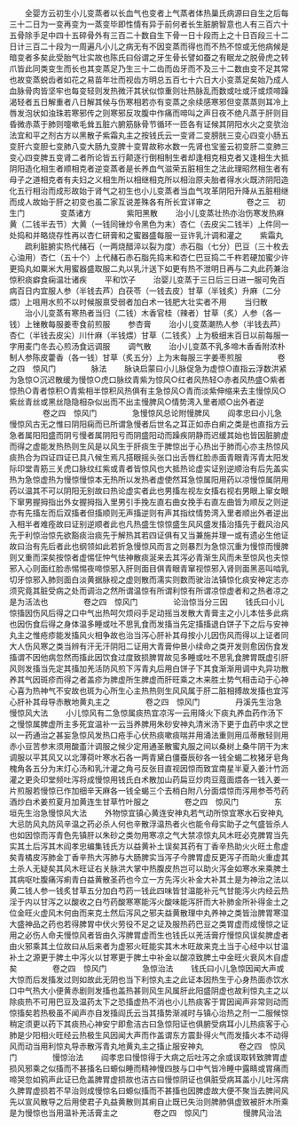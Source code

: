 <!-- { "loadSidebar": true } -->
　　全婴方云初生小儿变蒸者以长血气也变者上气蒸者体热巢氏病源曰自生之后每三十二日为一变再变为一蒸变毕即性情有异于前何者长生脏腑智意也人有三百六十五骨除手足中四十五碎骨外有三百二十数自生下骨一日十段而上之十日百段三十二日计三百二十段为一周遍凡小儿之病无有不因变蒸而得也而不热不惊或无他病候是暗变者多矣此受胎气壮实故也陈氏曰俗谓之牙生骨长譬如蚕之有眠龙之脱骨虎之转爪皆此同类变生而长也其变蒸足乃生三十二齿而齿牙而不及三十二数由变不足其常也故变蒸蜕齿者如花之易苗年壮而视齿方明总五百七十六日大小变蒸足矣始乃成人血脉骨肉皆坚牢也每变轻则发热微汗其状似惊重则壮热脉乱而数或吐或汗或烦啼躁渴轻者五日解重者八日解其候与伤寒相若亦有变蒸之余续感寒邪但变蒸蒸则耳冷上唇发泡状如浊珠若寒邪传之则寒邪反攻腹中作痛而啼叫之声日夜不绝凡蒸于肝则目昏微赤蒸于肺则嚏嗽毛耸五脏六腑筋脉骨节循环一匝各有证候其阴阳水火之变欤治法宜和平之剂古方以黑散子紫霜丸主之按钱氏云一变肾二变膀胱三变心四变小肠五变肝六变胆七变肺八变大肠九变脾十变胃故称水数一先肾也宝鉴云初变肝二变肺三变心四变脾五变肾二者所论皆五行颠逐行倒相制生者却逢相克相克者又逢相生大抵阴阳造化相生者顺相克者逆变蒸者是长养血气滋荣五脏相生之法此理昭然相生者有母子之道相克者有夫妇之义相生所以相继相克所以相治原夫胎者得水火既济阴阳造化五行相治而成形故始于肾气之初生也小儿变蒸者当血气攻革阴阳升降从五脏相继而成人故始于肝之初变也虽二家互说差殊各有所长宜详审之
　　
　　卷之三　初生门
　　
　　变蒸诸方
　　
　　紫阳黑散
　　治小儿变蒸壮热亦治伤寒发热麻黄（二钱半去节）大黄（一钱同锉炒令黑色为末）杏仁（去皮尖二钱半）上件同一处捣和并略烧存性再以杏仁研膏和之蜜器盛每服一豆许乳汁调和灌之
　　紫霜丸
　　疏利脏腑实热代赭石（一两烧醋淬以裂为度）赤石脂（七分）巴豆（三十枚去心油用）杏仁（五十个）上代赭石赤石脂先捣末和杏仁巴豆捣二千杵若硬加蜜少许更捣丸如粟米大用蜜器盛取服二丸以乳汁送下如更有热不泄明日再与二丸此药兼治惊积痰癖食痫温壮诸疾
　　平和饮子
　　治婴儿变蒸于三日后三日进一服可免百病百日内宜服人参（半钱去芦）白茯苓（一钱去皮）甘草（半钱炙）升麻（二分煨）上咀用水煎不以时候服禀受弱者加白术一钱肥大壮实者不用
　　当归散
　　治小儿变蒸有寒热者当归（二钱）木香官桂（辣者）甘草（炙）人参（各一钱）上锉散每服姜枣食前煎服
　　参杏膏
　　治小儿变蒸潮热人参（半钱去芦）杏仁（半钱去皮尖）川什麻（半钱煨）甘草（二钱炙）上为极细末百日以前每服一字用麦门冬去心煎汤食远调服
　　调气散
　　治小儿变蒸不乳多啼木香香附浓朴制人参陈皮藿香（各一钱）甘草（炙五分）上为末每服三字姜枣煎服
　　
　　卷之四　惊风门
　　
　　脉法
　　脉诀启蒙曰小儿脉促急为虚惊○直指云浮数洪紧为急惊○沉迟散缓为慢惊○虎口脉纹青紫为惊风○红者风热轻○赤者风热盛○紫者惊热○青者惊积○青紫相半惊积风热俱有主急惊风○青而淡紫伸缩来去主慢惊风○紫丝青丝或黑丝隐隐相杂似出而不出主慢脾风○情势湾入里者顺○出外者逆
　　
　　卷之四　惊风门
　　
　　急慢惊风总论附慢脾风
　　阎孝忠曰小儿急慢惊风古无之惟曰阴阳痫而已所谓急慢者后世名之耳正如赤白痢之类是也直指方云急者属阳阳盛而阴亏慢者属阴阳亏而阴盛阳动而躁疾阴静而迟缓其始也皆因脏腑虚而得之虚能发热热则生风是以风生于肝痰生于脾惊出于心热出于肺而心亦主热惊风痰热合为四证四证已具八候生焉凡搭眼摇头张口出舌唇红脸赤面青眼青泻青太阳发际印堂青筋三关虎口脉纹红紫或青者皆惊风也大抵热论虚实证别逆顺治有后先盖实热为急惊虚热为慢惊慢惊本无热所以发热者虚使然耳急惊属阳用药以凉慢惊属阴用药以温其不可以阴阳无别故曰热论虚实者此也男搐左视左女搐右视右男眼上窜女眼下窜男握拇指出外女握拇指入里男引手挽左直右曲女挽手右直左曲皆为顺反之则逆亦有先搐左而后双搐者但搐顺则无声搐逆则有声其指纹情势湾入里者顺出外者逆出入相半者难痊故曰证别逆顺者此也凡热盛生惊惊盛生风风盛发搐治搐先于截风治风先于利惊治惊先欲豁痰治痰先于解热其若四证俱有又当兼施并理一或有遗必生他证故曰治有先后者此也纲领如此若折急慢惊风而言之则暴烈为急惊沉重为慢惊而慢脾则又重而深矣按惊者虚惕怔忡气怯神散痰涎来去其泻必青渐生风而未至惊风也夫惊邪入心则面红脸赤惕惕夜啼惊邪入肝则面目俱青眼青窜视惊邪入肾则面黑恶叫啮乳切牙惊邪入肺则面白淡黄据脉视之虚则散而濡实则数而驶治法镇惊化痰安神定志亦须究竟其脏受病之处而调治之然所谓温惊有所谓利惊有所谓凉惊虚者和之热者凉之是为活法也
　　
　　卷之四　惊风门
　　
　　论治惊当分三因
　　钱氏曰小儿惊搐因伤风后得之口中气出热呵欠烦闷手足动摇当发散大青膏主之小儿本怯多此病也因伤食后得之身体温多睡或吐不思乳食而发搐当先定搐搐退白饼子下之后与安神丸主之惟疮疹能发搐风火相争故也治当泻心肝补其母按小儿因伤风而得以上证者同大人伤风寒之类当辨有汗无汗阴阳二证用大青膏仲景小续命之类开发则愈因伤食发搐谓不因他病忽然而搐此因饮食过度致损脾胃故见多睡或吐不思乳食脾胃既虚引肝风则发搐当先定其搐加羌活防风煎下泻青丸后用白饼子下其食渐渐用调中丸异功散养其气因斑疹而得之者盖疹为脾虚所生脾虚而肝旺乘之木来胜土势气相击动于心神心喜为热神气不安故也斑为心所生心主热热则生风风属于肝二脏相搏故发搐也宜泻心肝补其母导赤散地黄丸主之
　　
　　卷之四　惊风门
　　
　　丹溪先生治急慢惊风大法
　　小儿惊风有二急惊属痰热宜凉泻一云用降火下痰丸养血药作汤下之慢惊属脾虚所主多死宜温补一云当养脾用朱砂安神丸清米汤下更于血药中求之世以一药通治之甚妄急惊风发热口疮手心伏热痰嗽痰喘并用涌法重则用瓜蒂散轻则用赤小豆苦参末须用酸齑汁调服之候少定用通圣散蜜丸服之间以桑树上桑牛阴干为末调服以平其风又以北薄荷叶寒水石各一两青黛白僵蚕辰砂各一钱全蝎二枚猪牙皂角槐角各五分为末灯心汤和乳汁灌之角弓反张目直视因惊而致宜南星半夏入姜汁竹沥灌之更灸印堂频吐泻将成慢惊用钱氏白术散加山药扁豆炒肉豆蔻面煨各一钱入姜一片煎服若慢惊已作加细辛天麻各一钱全蝎三个去梢白附八分面煨惊而泻用参苓芍药酒炒白术姜煎夏月加黄连生甘草竹叶服之
　　
　　卷之四　惊风门
　　
　　东垣先生治急慢惊风大法
　　外物惊宜镇心黄连安神丸若气动所惊宜寒水石安神丸大忌防风丸防风辛温之药必杀人何也辛散浮温热者火也能令母实助子之气盛皆杀人也如因惊而泻青色先镇肝以朱砂之类勿用寒凉之气大禁凉惊丸风木旺必克脾胃当先实其土后泻其木阎孝忠编集钱氏方以益黄补土误矣其药有丁香辛热助火火旺土愈虚矣青橘皮泻肺金丁香辛热大泻肺与大肠脾实当泻子今脾胃虚反更泻子而助火重虚其土杀人无疑矣其风木旺证右关脉洪大掌中热腹皮热岂可以助火泻金如寒水来乘脾土其病呕吐腹痛泻痢青白益黄散圣药也今立一方先泻火补金大补其土是为神治之法以黄二钱人参一钱炙甘草五分加白芍药一钱此四味皆甘温能补元气甘能泻火内经云热淫于内以甘泻之以酸收之白芍药酸寒寒能泻火酸味能泻肝而大补肺金所补得金土之位金旺火虚风木何由而来克土然后泻风之邪夫益黄散理中丸养神之类皆治脾胃寒湿大盛神品之药也若得脾胃中伏火劳役不足之证及服热药巴豆之类胃虚而成慢惊之证用之必伤人命夫慢惊风者皆由久泻脾胃虚而生也钱氏以羌活膏疗慢惊风误矣脾虚者由火邪乘其土位故曰从后来者为虚邪火旺能实其木木旺故来克土当于心经中以甘温补土之源更于脾土中泻火以甘寒更于脾土中补金以酸凉致脾土中金旺火衰风木自虚矣
　　
　　卷之四　惊风门
　　
　　急惊治法
　　钱氏曰小儿急惊因闻大声或大惊而后发搐发过则如故此无阴也当下利惊丸主之此证本因热生于心身热面赤饮水口中气热大小便黄赤剧则发搐也盖热甚则风生风属肝此阳盛阴虚也故利惊丸主之以除痰热不可用巴豆及温药太下之恐搐虚热不消也小儿热痰客于胃因闻声非常则动而惊搐矣若热极虽不闻声亦自发搐阎氏云当其搐势渐减时与镇心治热之剂一二服候惊稍定须更以药下其痰热心神安宁即愈洁古曰急惊阳证也俱腑受病耳小儿热痰客于心肺是少阳相火旺经云热极生风因闻大声而作盖谓东方震卦得火气而发搐火本不动得风而动当用利惊丸导赤散泻青丸地黄丸主之搐止服安神丸
　　
　　卷之四　惊风门
　　
　　慢惊治法
　　阎孝忠曰慢惊得于大病之后吐泻之余或误取转致脾胃虚损风邪乘之似搐而不甚搐名曰螈似睡而精神慢四肢与口中气皆冷睡中露睛或胃痛而啼哭忽如鸦声此证已危盖脾胃虚损故也洁古曰慢惊阴证也俱脏受病耳盖小儿吐泻病久脾胃虚损若不早治则成慢惊名曰螈似搐而不甚搐也因脾虚故大便不聚当去脾间风先以宣风散导之后用使君子丸益黄散则其痢自止既已失治则脾肺俱虚致被肝木所乘是为慢惊也当用温补羌活膏主之
　　
　　卷之四　惊风门
　　
　　慢脾风治法
